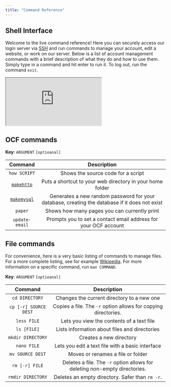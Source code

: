 ```yaml
---
title: "Command Reference"
---
```


## Shell Interface

Welcome to the live command reference! Here you can securely access our login server via [SSH](/docs/services/shell/#ssh) and run commands to manage your account, edit a website, or work on our server. Below is a list of account management commands with a brief description of what they do and how to use them. Simply type in a command and hit enter to run it. To log out, run the command `exit`.

<div>
  <iframe src="https://ssh.ocf.berkeley.edu" class="shell-frame">
    <p>Sorry! Your browser can't display this window.</p>
  </iframe>
</div>

## OCF commands

**Key**: `ARGUMENT` `[optioanal]`

|                     **Command**                      |                                        **Description**                                        |
| :--------------------------------------------------: | :-------------------------------------------------------------------------------------------: |
|                     `how SCRIPT`                     |                              Shows the source code for a script                               |
|     [`makehttp`](/docs/services/web/#h3_via-ssh)     |                   Puts a shortcut to your web directory in your home folder                   |
| [`makemysql`](/docs/services/mysql/#h3_ssh-terminal) | Generates a new random password for your database, creating the database if it does not exist |
|                       `paper`                        |                         Shows how many pages you can currently print                          |
|                    `update-email`                    |                Prompts you to set a contact email address for your OCF account                |

## File commands

For convenience, here is a very basic listing of commands to manage files. For a more complete listing, see for example [Wikipedia](https://en.wikipedia.org/wiki/List_of_Unix_commands). For more information on a specific command, run `man COMMAND`.

**Key**: `ARGUMENT` `[optioanal]`

|      **Command**      |                              **Description**                               |
| :-------------------: | :------------------------------------------------------------------------: |
|    `cd DIRECTORY`     |                 Changes the current directory to a new one                 |
| `cp [-r] SOURCE DEST` |       Copies a file. The `-r` option allows for copying directories.       |
|      `less FILE`      |                 Lets you view the contents of a text file                  |
|      `ls [FILE]`      |               Lists information about files and directories                |
|   `mkdir DIRECTORY`   |                          Creates a new directory                           |
|      `nano FILE`      |              Lets you edit a text file with a basic interface              |
|   `mv SOURCE DEST`    |                     Moves or renames a file or folder                      |
|    `rm [-r] FILE`     | Deletes a file. The `-r` option allows for deleting non-empty directories. |
|   `rmdir DIRECTORY`   |              Deletes an empty directory. Safer than `rm -r`.               |
